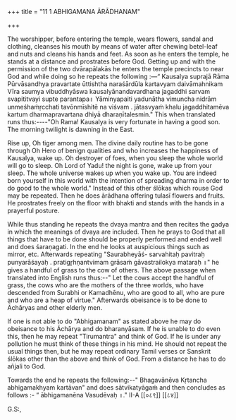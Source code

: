 +++
title = "11 1 ABHIGAMANA ĀRĀDHANAM"

+++

The worshipper, before entering the temple, wears flowers, sandal and clothing, cleanses his mouth by means of water after chewing betel-leaf and nuts and cleans his hands and feet. As soon as he enters the temple, he stands at a distance and prostrates before God. Getting up and with the permission of the two dvārapālakās he enters the temple precincts to near God and while doing so he repeats the following :—“ Kausalya suprajā Rāma Pūrvāsandhya pravartate ūttishtha naraśārdūla kartavyam daivāmahnikam Vīra saumya vibuddhyāswa kausalyānandavardhana jagaddhi sarvam svapititvayi supte parantapa॥ Yāminyapaiti yadunātha vimuncha nidrām unmeśhaṁṛcchati tavōnmīshitē na viśvam . jātasvyaṁ khalu jagaddhitamēva kartum dharmapravartana dhiyā dharaṇītalesmin." This when translated runs thus:----"Oh Rama! Kausalya is very fortunate in having a good son. The morning twilight is dawning in the East.

Rise up, Oh tiger among men. The divine daily routine has to be gone through Oh Hero of benign qualities and who increases the happiness of Kausalya, wake up. Oh destroyer of foes, when you sleep the whole world will go to sleep. Oh Lord of Yadu! the night is gone, wake up from your sleep. The whole universe wakes up when you wake up. You are indeed born yourself in this world with the intention of spreading dharma in order to do good to the whole world." Instead of this other ślōkas which rouse God may be repeated. Then he does ārādhana offering tulasī flowers and fruits. He prostrates freely on the floor with bhakti and stands with the hands in a prayerful posture.

While thus standing he repeats the dvaya mantra and then recites the gadya in which the meanings of dvaya are included. Then he prays to God that all things that have to be done should be properly performed and ended well and does śaraṇagati. In the end he looks at auspicious things such as mirror, etc. Afterwards repeating "Saurabheyāś- sarvahitaḥ pavitraḥ punyarāśayaḥ . pratigr̥hṇantvimam grāsaṁ gāvastrailokya mataraḥ ॥" he gives a handful of grass to the cow of others. The above passage when translated into English runs thus:--" Let the cows accept the handful of grass, the cows who are the mothers of the three worlds, who have descended from Surabhi or Kamadhēnu, who are good to all, who are pure and who are a heap of virtue." Afterwards obeisance is to be done to Āchāryas and other elderly men.

If one is not able to do "Abhigamanam" as stated above he may do obeisance to his Āchārya and do bharanyāsam. If he is unable to do even this, then he may repeat "Tirumantra" and think of God. If he is under any pollution he must think of these things in his mind. He should not repeat the usual things then, but he may repeat ordinary Tamil verses or Sanskrit ślōkas other than the above and think of God. From a distance he has to do añjali to God.

Towards the end he repeats the following:--" Bhagavānēva Kṛtancha abhigamakhyam kartāvan" and does sātvikatyāgaṁ and then concludes as follows :- “ ābhigamanēna Vasudēvaḥ ॥." II-A [[०८९]]
[[८४]]

G.S:,

